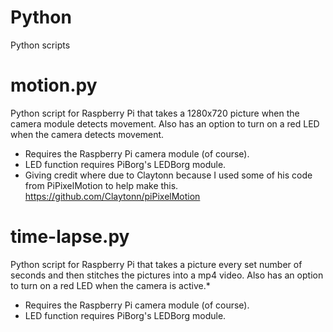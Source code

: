 # Python
Python scripts

# motion.py
Python script for Raspberry Pi that takes a 1280x720 picture when the camera module detects movement. Also has an option to turn on a red LED when the camera detects movement.
- Requires the Raspberry Pi camera module (of course).
- LED function requires PiBorg's LEDBorg module.
- Giving credit where due to Claytonn because I used some of his code from PiPixelMotion to help make this. https://github.com/Claytonn/piPixelMotion

# time-lapse.py
Python script for Raspberry Pi that takes a picture every set number of seconds and then stitches the pictures into a mp4 video. Also has an option to turn on a red LED when the camera is active.*
- Requires the Raspberry Pi camera module (of course).
- LED function requires PiBorg's LEDBorg module.
